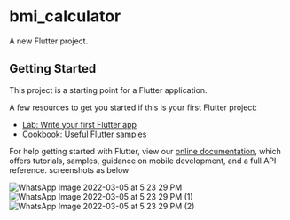 # bmi_calculator

A new Flutter project.

## Getting Started

This project is a starting point for a Flutter application.

A few resources to get you started if this is your first Flutter project:

- [Lab: Write your first Flutter app](https://flutter.dev/docs/get-started/codelab)
- [Cookbook: Useful Flutter samples](https://flutter.dev/docs/cookbook)

For help getting started with Flutter, view our
[online documentation](https://flutter.dev/docs), which offers tutorials,
samples, guidance on mobile development, and a full API reference.
screenshots as below

![WhatsApp Image 2022-03-05 at 5 23 29 PM](https://user-images.githubusercontent.com/49532354/156882151-9766b4da-c1a8-44fd-8d97-9f2486af3bfa.jpeg)
![WhatsApp Image 2022-03-05 at 5 23 29 PM (1)](https://user-images.githubusercontent.com/49532354/156882157-6f662cc4-ce0e-4ceb-97f7-48a0bccd2294.jpeg)
![WhatsApp Image 2022-03-05 at 5 23 29 PM (2)](https://user-images.githubusercontent.com/49532354/156882160-fcd82eb3-da41-4946-9a45-7f10a36e5e0e.jpeg)
